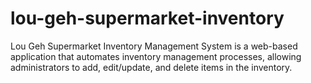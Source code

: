 # lou-geh-supermarket-inventory
Lou Geh Supermarket Inventory Management System is a web-based application that automates inventory management processes, allowing administrators to add, edit/update, and delete items in the inventory.
